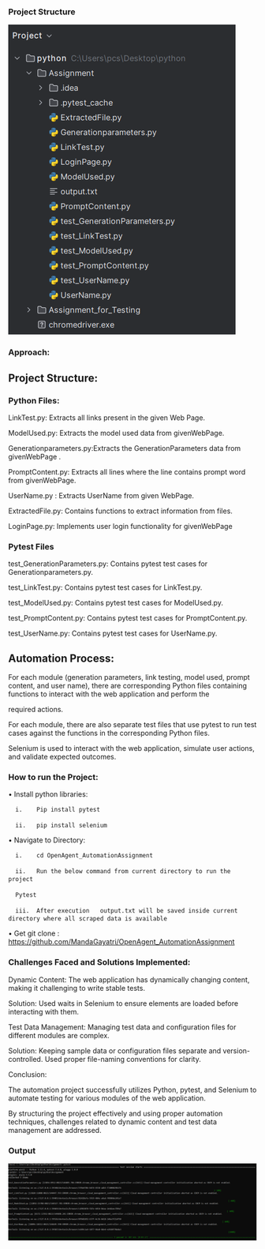 ### Project Structure

![Settings Window](https://github.com/MandaGayatri/OpenAgent_AutomationAssignment/blob/main/FolderStructure.PNG)


### Approach:

## Project Structure:

### Python Files:

LinkTest.py: Extracts all links present in the given Web Page.

ModelUsed.py: Extracts the model used data from givenWebPage.

Generationparameters.py:Extracts the GenerationParameters data from givenWebPage .

PromptContent.py: Extracts all lines where the line contains prompt word from givenWebPage.

UserName.py : Extracts UserName from given WebPage.

ExtractedFile.py: Contains functions to extract information from files.

LoginPage.py: Implements user login functionality for givenWebPage

### Pytest Files

test_GenerationParameters.py: Contains pytest test cases for Generationparameters.py.

test_LinkTest.py: Contains pytest test cases for LinkTest.py.

test_ModelUsed.py: Contains pytest test cases for ModelUsed.py.

test_PromptContent.py: Contains pytest test cases for PromptContent.py.

test_UserName.py: Contains pytest test cases for UserName.py.

## Automation Process:

For each module (generation parameters, link testing, model used, prompt content, and user name), there are corresponding Python files containing functions to interact with the web application and perform the 

required actions.

For each module, there are also separate test files that use pytest to run test cases against the functions in the corresponding Python files.

Selenium is used to interact with the web application, simulate user actions, and validate expected outcomes.

### How to run the Project:

   •	Install python libraries:

      i.	Pip install pytest
      
      ii.	pip install selenium
      
•	Navigate to Directory:

      i.	cd OpenAgent_AutomationAssignment
      
      ii.	Run the below command from current directory to run the project 
      
      Pytest
      
      iii.	After execution   output.txt will be saved inside current directory where all scraped data is available
      
•	Get git clone : https://github.com/MandaGayatri/OpenAgent_AutomationAssignment


### Challenges Faced and Solutions Implemented:

Dynamic Content: The web application  has dynamically changing content, making it challenging to write stable tests.

Solution:  Used waits in Selenium to ensure elements are loaded before interacting with them.

Test Data Management: Managing test data and configuration files for different modules  are complex.

Solution: Keeping sample data or configuration files separate and version-controlled. Used proper file-naming conventions for clarity.

Conclusion:

 The automation project successfully utilizes Python, pytest, and Selenium to automate testing for various modules of the web application. 
 
 By structuring the project effectively and using proper automation techniques, challenges related to dynamic content and test data management are addressed.

### Output
![Settings Window](https://github.com/MandaGayatri/OpenAgent_AutomationAssignment/blob/main/testpass.PNG)

